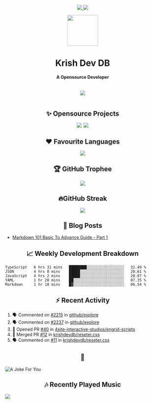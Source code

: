 <div align="center">
<p>
<a href="#projects">
<img src="https://img.shields.io/github/stars/krishdevdb?affiliations=OWNER%2CCOLLABORATOR&logo=github&style=for-the-badge&label=Star">
</a>
<a href="https://github.com/krishdevdb?tab=followers">
<img src="https://img.shields.io/github/followers/krishdevdb?logo=github&style=for-the-badge"></a>
</p>
<img height="100px" width="100px" src="https://github.com/krishdevdb/krishdevdb/raw/master/images/avatar.png">
<br>
<h1>Krish Dev DB</h1>
<h4>A Opensource Developer</h4>
<br>
</div>
<div align="center">
<img src="https://github-readme-stats.vercel.app/api?username=krishdevdb&show_icons=true&count_private=true">
<br>
</div>

<div align="center">
<br>
<h2 id="projects"> ✨ Opensource Projects</h2>
<a href="https://github.com/krishdevdb/reseter.css"><img src="https://github-readme-stats.vercel.app/api/pin/?username=krishdevdb&repo=reseter.css&show_icons=true&count_private=true&layout=compact"></a>&#8198;
<a href="https://github.com/krishdevdb/readme-template"><img src="https://github-readme-stats.vercel.app/api/pin/?username=krishdevdb&repo=readme-template&show_icons=true&count_private=true&layout=compact"></a>
<br>
</div>

<div align="center">
<h2 id="languages"> ❤ Favourite Languages </h2>
<img src="https://github-readme-stats.vercel.app/api/top-langs/?username=krishdevdb&show_icons=true&count_private=true&layout=compact">
</div>

<div align="center">
<h2 id="trophee">🏆 GitHub Trophee</h2>
<img src="https://github-profile-trophy.vercel.app/?username=krishdevdb&row=1&no-frame=true">
<br>
</div>

<div align="center">
<h2 id="streak">🔥GitHub Streak</h2>
<img src="http://github-readme-streak-stats.herokuapp.com/test/?user=krishdevdb&hide_border=true">
<br>
</div>


<h2 align="center" id="posts"> 📕 Blog Posts </h2>

<!-- BLOG-POSTS:START -->
- [Markdown 101 Basic To Advance Guide - Part 1](https://dev.to/krishdevdb/markdown-101-basic-to-advance-guide-part-1-pg3)
<!-- BLOG-POSTS:END -->

<h2 align="center" id="breakdown"> 📈 Weekly Development Breakdown </h2>

<!--START_SECTION:waka-->
```text
TypeScript   6 hrs 31 mins   ████████░░░░░░░░░░░░░░░░░   32.49 % 
JSON         4 hrs 8 mins    █████░░░░░░░░░░░░░░░░░░░░   20.61 % 
JavaScript   4 hrs 2 mins    █████░░░░░░░░░░░░░░░░░░░░   20.07 % 
YAML         1 hr 28 mins    ██░░░░░░░░░░░░░░░░░░░░░░░   07.35 % 
Markdown     1 hr 18 mins    █▓░░░░░░░░░░░░░░░░░░░░░░░   06.54 % 
```
<!--END_SECTION:waka-->

<h2 align="center" id="activity"> ⚡ Recent Activity </h2>

<!--START_SECTION:activity-->
1. 🗣 Commented on [#2215](https://github.com/github/explore/issues/2215) in [github/explore](https://github.com/github/explore)
2. 🗣 Commented on [#2237](https://github.com/github/explore/issues/2237) in [github/explore](https://github.com/github/explore)
3. 💪 Opened PR [#40](https://github.com/4site-interactive-studios/engrid-scripts/pull/40) in [4site-interactive-studios/engrid-scripts](https://github.com/4site-interactive-studios/engrid-scripts)
4. 🎉 Merged PR [#12](https://github.com/krishdevdb/reseter.css/pull/12) in [krishdevdb/reseter.css](https://github.com/krishdevdb/reseter.css)
5. 🗣 Commented on [#11](https://github.com/krishdevdb/reseter.css/issues/11) in [krishdevdb/reseter.css](https://github.com/krishdevdb/reseter.css)
<!--END_SECTION:activity-->

<h2 align="center" id="joke">🤣</h2>

<img align="center" alt="A Joke For You" src="https://readme-jokes.vercel.app/api">

<h2 align="center" id="music"> 🎶 Recently Played Music </h2>

<a href="https://spotify-github-profile.vercel.app/api/view.svg?uid=s5rojvf8u4ywr2pap5s9es1bg&redirect=true"><img align="center" src="https://spotify-github-profile.vercel.app/api/view.svg?uid=s5rojvf8u4ywr2pap5s9es1bg&cover_image=true&theme=compact"></a>
